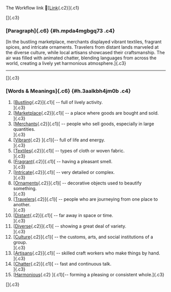The Workflow link
👏[[Link](https://www.google.com/url?q=http://www.google.com&sa=D&source=editors&ust=1758152334302068&usg=AOvVaw1smXWwaxw62uC5qd46YXGH){.c2}]{.c1}

[]{.c3}

### [Paragraph]{.c6} {#h.mpda4mgbgq73 .c4}

[In the bustling marketplace, merchants displayed vibrant textiles,
fragrant spices, and intricate ornaments. Travelers from distant lands
marveled at the diverse culture, while local artisans showcased their
craftsmanship. The air was filled with animated chatter, blending
languages from across the world, creating a lively yet harmonious
atmosphere.]{.c3}

------------------------------------------------------------------------

[]{.c3}

### [Words & Meanings]{.c6} {#h.3aalkbh4jm0b .c4}

1.  [[Bustling](https://www.google.com/url?q=http://www.google.com&sa=D&source=editors&ust=1758152334302685&usg=AOvVaw00lBruj5dIWEIT7UP5WP0o){.c2}]{.c1}[ --
    full of lively activity.\
    ]{.c3}
2.  [[Marketplace](https://www.google.com/url?q=http://www.google.com&sa=D&source=editors&ust=1758152334302806&usg=AOvVaw01RpqrNkxTdTLZoF_sJUXz){.c2}]{.c1}[ --
    a place where goods are bought and sold.\
    ]{.c3}
3.  [[Merchants](https://www.google.com/url?q=http://www.google.com&sa=D&source=editors&ust=1758152334302914&usg=AOvVaw3k3DjMmHRlwGm-n9ZLlYKd){.c2}]{.c1}[ --
    people who sell goods, especially in large quantities.\
    ]{.c3}
4.  [[Vibrant](https://www.google.com/url?q=http://www.google.com&sa=D&source=editors&ust=1758152334303026&usg=AOvVaw017hIJ3ScmFlWfPEZ3OR4E){.c2}
    ]{.c1}[-- full of life and energy.\
    ]{.c3}
5.  [[Textiles](https://www.google.com/url?q=http://www.google.com&sa=D&source=editors&ust=1758152334303114&usg=AOvVaw2vKtU9FYxxJ4vMNQPuCmSB){.c2}]{.c1}[ --
    types of cloth or woven fabric.\
    ]{.c3}
6.  [[Fragrant](https://www.google.com/url?q=http://www.google.com&sa=D&source=editors&ust=1758152334303219&usg=AOvVaw2zKNf0Wc1o_THo3VKyH7if){.c2}]{.c1}[ --
    having a pleasant smell.\
    ]{.c3}
7.  [[Intricate](https://www.google.com/url?q=http://www.google.com&sa=D&source=editors&ust=1758152334303309&usg=AOvVaw1YofNECKqsWPPXwoFq5Ddl){.c2}]{.c1}[ --
    very detailed or complex.\
    ]{.c3}
8.  [[Ornaments](https://www.google.com/url?q=http://www.google.com&sa=D&source=editors&ust=1758152334303403&usg=AOvVaw0771YGK_q30S8_Lr5UfPaC){.c2}]{.c1}[ --
    decorative objects used to beautify something.\
    ]{.c3}
9.  [[Travelers](https://www.google.com/url?q=http://www.google.com&sa=D&source=editors&ust=1758152334303506&usg=AOvVaw1wtlnEk2_UCbm8nBSq4L7r){.c2}]{.c1}[ --
    people who are journeying from one place to another.\
    ]{.c3}
10. [[Distant](https://www.google.com/url?q=http://www.google.com&sa=D&source=editors&ust=1758152334303614&usg=AOvVaw04H018KgOj-CrPjzoZ45ge){.c2}]{.c1}[ --
    far away in space or time.\
    ]{.c3}
11. [[Diverse](https://www.google.com/url?q=http://www.google.com&sa=D&source=editors&ust=1758152334303704&usg=AOvVaw27MRtI5tEW9Tbzo63pCWdo){.c2}]{.c1}[ --
    showing a great deal of variety.\
    ]{.c3}
12. [[Culture](https://www.google.com/url?q=http://www.google.com&sa=D&source=editors&ust=1758152334303796&usg=AOvVaw2xpZFBVhotTRJ8AyrSbpRD){.c2}]{.c1}[ --
    the customs, arts, and social institutions of a group.\
    ]{.c3}
13. [[Artisans](https://www.google.com/url?q=http://www.google.com&sa=D&source=editors&ust=1758152334303906&usg=AOvVaw3xxgGlk5QAYRIeuNbICPGJ){.c2}]{.c1}[ --
    skilled craft workers who make things by hand.\
    ]{.c3}
14. [[Chatter](https://www.google.com/url?q=http://www.google.com&sa=D&source=editors&ust=1758152334304010&usg=AOvVaw1cWhnWRyqC1PEF1_6GbchP){.c2}]{.c1}[ --
    fast and continuous talk.\
    ]{.c3}
15. [[Harmonious](https://www.google.com/url?q=http://www.google.com&sa=D&source=editors&ust=1758152334304106&usg=AOvVaw1nFvDamSWpk8AuPA-fi9Vr){.c2}
    ]{.c1}[-- forming a pleasing or consistent whole.]{.c3}

[]{.c3}

